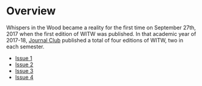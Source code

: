 <!-- TITLE: Whispers in the Woods: Volume 1 -->
<!-- SUBTITLE: The first volume of Whispers in the Woods, published between 2017-18. -->

# Overview
Whispers in the Wood became a reality for the first time on September 27th,  2017 when the first edition of WITW was published. In that academic year of 2017-18, [Journal Club](/orgs/journal-club) published a total of four editions of WITW, two in each semester.

- [Issue 1](/orgs/journal-club/whispers-in-the-woods/vol-1/1)
- [Issue 2](/orgs/journal-club/whispers-in-the-woods/vol-1/2)
- [Issue 3](orgs/journal-club/whispers-in-the-woods/vol-1/3)
- [Issue 4](orgs/journal-club/whispers-in-the-woods/vol-1/4)